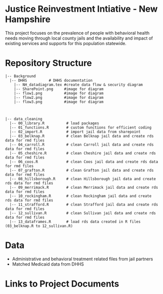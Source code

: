 # Justice Reinvestment Intiative - New Hampshire

This project focuses on the prevalence of people with behavioral health needs moving through local county jails and the availability and impact of existing services and supports for this population statewide.  

# Repository Structure

    |-- Background 
      |-- DHHS          # DHHS documentation
        |-- NH_datadiagram.tex #create data flow & security diagram
        |-- SharePoint.png     #image for diagram
        |-- flow1.png          #image for diagram
        |-- flow2.png          #image for diagram
        |-- flow3.png          #image for diagram



    |-- data_cleaning 
      |-- 00_library.R          # load packages
      |-- 01_functions.R        # custom functions for efficient coding
      |-- 02_import.R           # import jail data from sharepoint
      |-- 03_belknap.R          # clean Belknap jail data and create rds data for rmd files
      |-- 04_carroll.R          # clean Carroll jail data and create rds data for rmd files 
      |-- 05_cheshire.R         # clean Cheshire jail data and create rds data for rmd files 
      |-- 06_coos.R             # clean Coos jail data and create rds data for rmd files 
      |-- 07_grafton.R          # clean Grafton jail data and create rds data for rmd files 
      |-- 08_hillsborough.R     # clean Hillsborough jail data and create rds data for rmd files 
      |-- 09_merrimack.R        # clean Merrimack jail data and create rds data for rmd files 
      |-- 10_rockingham.R       # clean Rockingham jail data and create rds data for rmd files 
      |-- 11_strafford.R        # clean Strafford jail data and create rds data for rmd files 
      |-- 12_sullivan.R         # clean Sullivan jail data and create rds data for rmd files
      |-- 13_dataframes.R       # load rds data created in R files (03_belknap.R to 12_sullivan.R)
      
# Data  

- Administrative and behavioral treatment related files from jail partners
- Matched Medicaid data from DHHS

# Links to Project Documents

